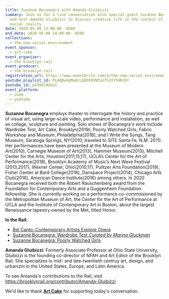 ```yaml
---
title: Suzanne Bocanegra with Amanda Gluibizzi
summary: Join us for a live conversation with special guest Suzanne Bocanegra
  and host Amanda Gluibizzi to discuss creative life in the context of our new
  social reality.
date: 2020-05-08 13:00:00 -0500
end_date: 2020-05-08 14:00:00 -0500
collections:
  - the-new-social-environment
event_sponsor:
  - art-cake
event_organizer:
  - the-brooklyn-rail
event_producer:
  - the-brooklyn-rail
registration_url: https://www.eventbrite.com/e/the-new-social-environment-38-dr-vandana-shiva-tickets-103929722598
youtube_playlist_id: PLmQDwVpMadcLGDOX9VN3sGTh2VYT4RJGY
youtube_id: p438dlNoUsI
event_platform:
  - zoom
  - youtube
---
```

**Suzanne Bocanegra** employs theater to interrogate the history and practice of visual art, using large-scale video, performance and installation, as well as collage, sculpture and painting. Solo shows of Bocanegra's work include Wardrobe Test, Art Cake, Brooklyn(2019); Poorly Watched Girls, Fabric Workshop and Museum, Philadelphia(2018); and I Write the Songs, Tang Museum, Saratoga Springs, NY(2010; traveled to SITE Santa Fe, N.M. 2011). Her performances have been presented at the Museum of Modern Art(2010), Carnegie Museum of Art(2013), Hammer Museum(2013), Mitchell Center for the Arts, Houston(2011,15,17), UCLA’s Center for the Art of Performance(2018), Brooklyn Academy of Music’s Next Wave Festival (2013,2017), Wexner Center, Ohio(2010,17), Pulitzer Arts Foundation(2019), Fisher Center at Bard College(2018), Danspace Project(2014), Chicago Arts Club(2016), American Dance Institute(2016) among others. In 2020 Bocanegra received both the Robert Rauschenberg award from the Foundation for Contemporary Arts and a Guggenheim Foundation fellowship. She is currently working on a performance co-commissioned by the Metropolitan Museum of Art, the Center for the Art of Performance at UCLA and the Institute of Contemporary Art in Boston, about the largest Renaissance tapestry owned by the Met, titled Honor.

**In the Rail:**

* [Bel Canto: Contemporary Artists Explore Opera](https://brooklynrail.org/2019/09/artseen/Bel-Canto-Contemporary-Artists-Explore-Opera)
* [Suzanne Bocanegra: Wardrobe Test,*Curated by Marina Gluckman*](https://brooklynrail.org/2019/11/artseen/Suzanne-Bocanegra-Wardrobe-Test)
* [Suzanne Bocanegra: Poorly Watched Girls](https://brooklynrail.org/2018/11/artseen/Suzanne-Bocanegra-Poorly-Watched-Girls)

**Amanda Gluibizzi:** Formerly Associate Professor at Ohio State University, Gluibizzi is the founding co-director of NFAH and Art Editor of the Brooklyn Rail. She specializes in mid- and late-twentieth centruy art, design, and urbanizm in the United States, Europe, and Latin America.

To see Amanda's contributions to the Rail, visit <https://brooklynrail.org/contributor/Amanda-Gluibizzi>

We'd like to thank **[Art Cake](https://artcake.org/)** for supporting today's conversation.